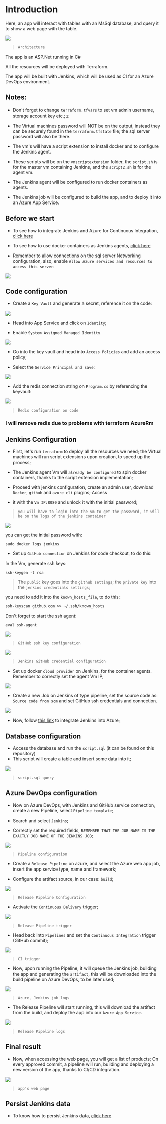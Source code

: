 # Introduction

Here, an app will interact with tables with an MsSql database, and query it to show a web page with the table.

![](images/Architecture.png)

>`Architecture`

The app is an ASP.Net running in C#

All the resources will be deployed with Terraform.

The app will be built with Jenkins, which will be used as CI for an Azure DevOps environment.

## Notes:

- Don't forget to change `terraform.tfvars` to set vm admin username, storage account key etc.;ｚ

- The Virtual machines password will NOT be on the output, instead they can be securely found in the `terraform.tfstate` file; the sql server password will also be there.

- The vm's will have a script extension to install docker and to configure the Jenkins agent.

- These scripts will be on the `vmscriptextension` folder, the `script.sh` is for the master vm containing Jenkins, and the `script2.sh` is for the agent vm.

- The Jenkins agent will be configured to run docker containers as agents.

- The Jenkins job will be configured to build the app, and to deploy it into an Azure App Service.

## Before we start

- To see how to integrate Jenkins and Azure for Continuous Integration, [click here](https://github.com/nokorinotsubasa/CI-jenkins-azure)

- To see how to use docker containers as Jenkins agents, [click here](https://github.com/nokorinotsubasa/jenkins-docker-agent)

- Remember to allow connections on the sql server Networking configuration, also, enable `Allow Azure services and resources to access this server`:

![](images/sqlservernetworkingconfiguration.png)


## Code configuration

- Create a `Key Vault` and generate a secret, reference it on the code:

![](images/keyvaultreference.png)

- Head into App Service and click on `Identity`;

- Enable `System Assigned Managed Identity`

![](images/enablesystemassigned.png)

- Go into the key vault and head into `Access Policies` and add an access policy;

- Select the `Service Principal and save`:

![](images/accesspolicyconfiguration.png)

- Add the redis connection string on `Program.cs` by referencing the keyvault:

![](images/rediscodesecured.png)

>`Redis configuration on code`

### I will remove redis due to problems with terraform AzureRm


## Jenkins Configuration

- First, let's run `terraform` to deploy all the resources we need; the Virtual machines will run script extensions upon creation, to speed up the process;

- The Jenkins agent Vm will `already be configured` to spin docker containers, thanks to the script extension implementation;

- Proceed with jenkins configuration, create an admin user, download `Docker`, `github` and `azure cli` plugins; Access
- it with the `Vm IP:8080` and unlock it with the initial password;
>`you will have to login into the vm to get the password, it will be on the logs of the jenkins container`

![](images/unlockJenkins.png)

you can get the initial password with:

    sudo docker logs jenkins

- Set up `GitHub connection` on Jenkins for code checkout, to do this:

In the Vm, generate ssh keys:

    ssh-keygen -t rsa

>The `public` key goes into the `github settings`; the `private key` into the `jenkins credentials settings`;

you need to add it into the `known_hosts_file`, to do this:

    ssh-keyscan github.com >> ~/.ssh/known_hosts

Don't forget to start the ssh agent:

    eval ssh-agent

![](images/githubsshkeyconfiguration.png)

>`GitHub ssh key configuration`

![](images/sshgithubcredentials.png)

>`Jenkins GitHub credential configuration`

- Set up docker `cloud provider` on Jenkins, for the container agents. Remember to correctly set the agent Vm IP;

![](images/jenkinscloudconfiguration.png)

- Create a new Job on Jenkins of type pipeline, set the source code as: `Source code from scm` and set GitHub ssh credentials and connection.

![](images/jenkinspipelinejobcreation.png)

- Now, follow [this link](https://github.com/nokorinotsubasa/CI-jenkins-azure) to integrate Jenkins into Azure;

## Database configuration

- Access the database and run the `script.sql` (it can be found on this repository)
- This script will create a table and insert some data into it;

![](images/sqlquery.png)

>`script.sql query`

## Azure DevOps configuration

- Now on Azure DevOps, with Jenkins and GitHub service connection, create a new Pipeline, select `Pipeline template`;

- Search and select `Jenkins`;

- Correctly set the required fields, `REMEMBER THAT THE JOB NAME IS THE EXACTLY JOB NAME OF THE JENKINS JOB`;

![](images/pipelineconfiguration.png)

>`Pipeline configuration`

- Create a `Release Pipeline` on azure, and select the Azure web app job, insert the app service type, name and framework;

- Configure the artifact source, in our case: `build`;

![](images/releasepipelineartifact.png)

>`Release Pipeline Configuration`

- Activate the `Continuous Delivery` trigger;

![](images/CDtrigger.png)

>`Release Pipeline trigger`

- Head back into `Pipelines` and set the `Continuous Integration` trigger (GitHub commit);

![](images/pipelineCItrigger.png)

>`CI trigger`

- Now, upon running the Pipeline, it will queue the Jenkins job, building the app and generating the `artifact`, this will be downloaded into the build pipeline on Azure DevOps, to be later used;

![](images/queuejenkinsjob.png)

>`Azure, Jenkins job logs`

- The Release Pipeline will start running, this will download the artifact from the build, and deploy the app into our `Azure App Service`.

![](images/releasePipelineLogs.png)

>`Release Pipeline logs`

## Final result

- Now, when accessing the web page, you will get a list of products; On every approved commit, a pipeline will run, building and deploying a new version of the app, thanks to CI/CD integration.

![](images/appwebpage.png)
>`app's web page`

## Persist Jenkins data

- To know how to persist Jenkins data, [click here](https://github.com/nokorinotsubasa/tar-jenkins-docker)